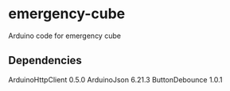 # emergency-cube

Arduino code for emergency cube

## Dependencies
ArduinoHttpClient 0.5.0
ArduinoJson 6.21.3
ButtonDebounce 1.0.1
